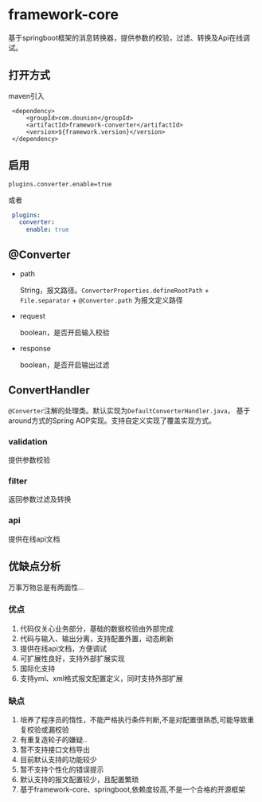 # framework-core

  基于springboot框架的消息转换器，提供参数的校验，过滤、转换及Api在线调试。

## 打开方式
 
   maven引入
   ```
    <dependency>
        <groupId>com.dounion</groupId>
        <artifactId>framework-converter</artifactId>
        <version>${framework.version}</version>
    </dependency>
   ```

## 启用
   ```properties
   plugins.converter.enable=true
   ```
   或者
   ```yaml
    plugins:
      converter:
        enable: true
   ```

## @Converter

   * path
   
     String，报文路径。`ConverterProperties.defineRootPath` + `File.separator` + `@Converter.path` 为报文定义路径
   
   * request
   
     boolean，是否开启输入校验
   
   * response

     boolean，是否开启输出过滤
     

## ConvertHandler

   `@Converter`注解的处理类。默认实现为`DefaultConverterHandler.java`， 基于around方式的Spring AOP实现。支持自定义实现了覆盖实现方式。
     

### validation

   提供参数校验

### filter

   返回参数过滤及转换

### api

   提供在线api文档

## 优缺点分析

   万事万物总是有两面性...

### 优点

1. 代码仅关心业务部分，基础的数据校验由外部完成
2. 代码与输入、输出分离，支持配置外置，动态刷新
3. 提供在线api文档，方便调试
4. 可扩展性良好，支持外部扩展实现
5. 国际化支持
6. 支持yml、xml格式报文配置定义，同时支持外部扩展

### 缺点

1. 培养了程序员的惰性，不能严格执行条件判断,不是对配置很熟悉,可能导致重复校验或漏校验
2. 有重复造轮子的嫌疑..
3. 暂不支持接口文档导出
4. 目前默认支持的功能较少
5. 暂不支持个性化的错误提示
6. 默认支持的报文配置较少，且配置繁琐
7. 基于framework-core、springboot,依赖度较高,不是一个合格的开源框架
